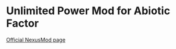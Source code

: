 # Unlimited Power Mod for Abiotic Factor

[Official NexusMod page](https://www.nexusmods.com/abioticfactor/mods/22)